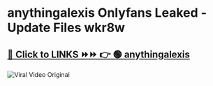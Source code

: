 
 # anythingalexis Onlyfans Leaked - Update Files wkr8w

## <h2><a href="https://clipsfans.com/anythingalexis&ref=git">🔗 Click to LINKS ⏩⏩ 👉 🟢 anythingalexis </a></h2>

<a href="https://clipsfans.com/anythingalexis&ref=git" rel="nofollow" data-target="animated-image.originalLink"><img src="https://i.ibb.co.com/xMMVF88/686577567.gif" alt="Viral Video Original" style="max-width: 100%; display: inline-block;" data-target="animated-image.originalImage"></a>

